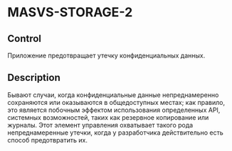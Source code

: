 # MASVS-STORAGE-2

## Control

Приложение предотвращает утечку конфиденциальных данных.

## Description

Бывают случаи, когда конфиденциальные данные непреднамеренно сохраняются или оказываются в общедоступных местах; как правило, это является побочным эффектом использования определенных API, системных возможностей, таких как резервное копирование или журналы. Этот элемент управления охватывает такого рода непреднамеренные утечки, когда у разработчика действительно есть способ предотвратить их.